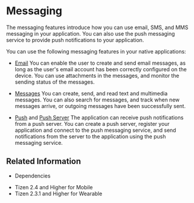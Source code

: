 # Messaging


The messaging features introduce how you can use email, SMS, and MMS messaging in your application. You can also use the push messaging service to provide push notifications to your application.

You can use the following messaging features in your native applications:

- [Email](email.md)
You can enable the user to create and send email messages, as long as the user's email account has been correctly configured on the device. You can use attachments in the messages, and monitor the sending status of the messages.

- [Messages](messages.md)
You can create, send, and read text and multimedia messages. You can also search for messages, and track when new messages arrive, or outgoing messages have been successfully sent.

- [Push](push.md) and [Push Server](push-server.md)
The application can receive push notifications from a push server. You can create a push server, register your application and connect to the push messaging service, and send notifications from the server to the application using the push messaging service.

## Related Information
* Dependencies
 - Tizen 2.4 and Higher for Mobile
 - Tizen 2.3.1 and Higher for Wearable
